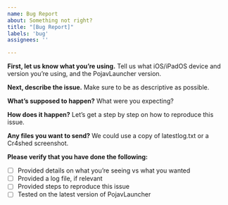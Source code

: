 ```yaml
---
name: Bug Report
about: Something not right?
title: "[Bug Report]"
labels: 'bug'
assignees: ''

---
```


**First, let us know what you’re using.**
Tell us what iOS/iPadOS device and version you’re using, and the PojavLauncher version.

**Next, describe the issue.**
Make sure to be as descriptive as possible. 

**What’s supposed to happen?**
What were you expecting?

**How does it happen?**
Let’s get a step by step on how to reproduce this issue.

**Any files you want to send?**
We could use a copy of latestlog.txt or a Cr4shed screenshot.

**Please verify that you have done the following:**

- [ ] Provided details on what you’re seeing vs what you wanted
- [ ] Provided a log file, if relevant
- [ ] Provided steps to reproduce this issue
- [ ] Tested on the latest version of PojavLauncher
